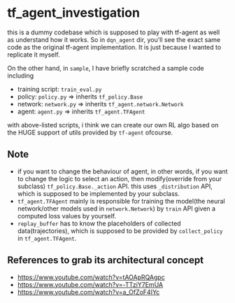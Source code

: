 # tf_agent_investigation
this is a dummy codebase which is supposed to play with tf-agent as well as understand how it works.
So in `dqn_agent` dir, you'll see the exact same code as the original tf-agent implementation.
It is just because I wanted to replicate it myself.

On the other hand, in `sample`, I have briefly scratched a sample code including
- training script: `train_eval.py`
- policy: `policy.py` => inherits `tf_policy.Base`
- network: `network.py` => inherits `tf_agent.network.Network`
- agent: `agent.py` => inherits `tf_agent.TFAgent`

with above-listed scripts, i think we can create our own RL algo based on the HUGE support of utils provided by `tf-agent` ofcourse.

## Note
- if you want to change the behaviour of agent, in other words, if you want to change the logic to select an action, then modify(override from your subclass) `tf_policy.Base._action` API. this uses `_distribution` API, which is supposed to be implemented by your subclass.
- `tf_agent.TFAgent` mainly is responsible for training the model(the neural network/other models used in `network.Network`) by `train` API given a computed loss values by yourself.
- `replay_buffer` has to know the placeholders of collected data(trajectories), which is supposed to be provided by `collect_policy` in `tf_agent.TFAgent`.


## References to grab its architectural concept
- https://www.youtube.com/watch?v=tAOApRQAgpc
- https://www.youtube.com/watch?v=-TTziY7EmUA
- https://www.youtube.com/watch?v=a_OfZoF4IYc
